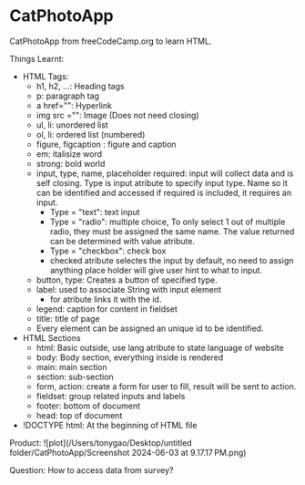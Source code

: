 # CatPhotoApp
CatPhotoApp from freeCodeCamp.org to learn HTML.

Things Learnt: 
- HTML Tags:
    - h1, h2, ...: Heading tags
    - p: paragraph tag
    - a href="": Hyperlink
    - img src ="": Image (Does not need closing)
    - ul, li: unordered list
    - ol, li: ordered list (numbered)
    - figure, figcaption : figure and caption
    - em: italisize word
    - strong: bold world
    - input, type, name, placeholder required: input will collect data and is self closing. Type is input atribute to specify input type. Name so it can be identified and accessed if required is included, it requires an input. 
        - Type = "text":  text input
        - Type = "radio": multiple choice, To only select 1 out of multiple radio, they must be assigned the same name. The value returned can be determined with value atribute. 
        - Type = "checkbox": check box
        - checked atribute selectes the input by default, no need to assign anything
    place holder will give user hint to what to input. 
    - button, type: Creates a button of specified type.
    - label: used to associate String with input element
        - for atribute links it with the id. 
    - legend: caption for content in fieldset
    - title: title of page
    - Every element can be assigned an unique id to be identified.
- HTML Sections
    - html: Basic outside, use lang atribute to state language of website
    - body: Body section, everything inside is rendered
    - main: main section
    - section: sub-section
    - form, action: create a form for user to fill, result will be sent to action. 
    - fieldset: group related inputs and labels
    - footer: bottom of document
    - head: top of document
- !DOCTYPE html: At the beginning of HTML file

Product: 
![plot](/Users/tonygao/Desktop/untitled folder/CatPhotoApp/Screenshot 2024-06-03 at 9.17.17 PM.png)

Question: 
How to access data from survey? 

